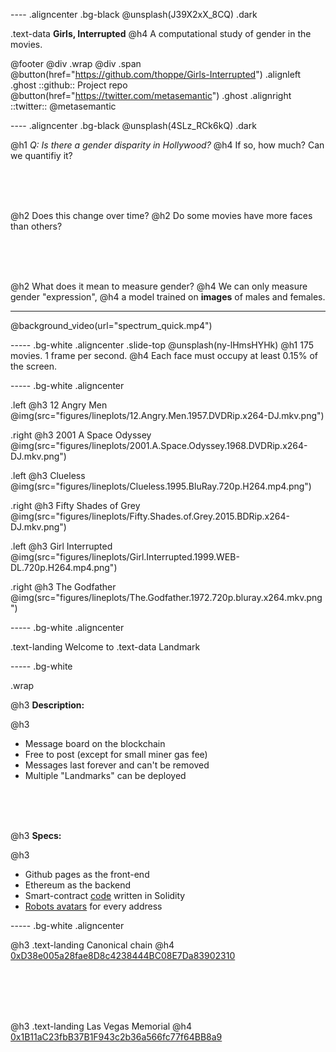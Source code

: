 ---- .aligncenter .bg-black
@unsplash(J39X2xX_8CQ) .dark

.text-data **Girls, Interrupted**
 @h4 A computational study of gender in the movies.
 
@footer
 @div .wrap @div .span
  @button(href="https://github.com/thoppe/Girls-Interrupted") .alignleft .ghost
   ::github:: Project repo
  @button(href="https://twitter.com/metasemantic") .ghost .alignright
   ::twitter:: @metasemantic 


---- .aligncenter .bg-black
@unsplash(4SLz_RCk6kQ) .dark


@h1 _Q: Is there a gender disparity in Hollywood?_
@h4 If so, how much? Can we quantifiy it?

<br><br><br>

@h2 Does this change over time?
@h2 Do some movies have more faces than others?

<br><br><br>

@h2 What does it mean to measure gender?
@h4 We can only measure gender "expression",
@h4 a model trained on **images** of males and females.

-------
@background_video(url="spectrum_quick.mp4")


----- .bg-white .aligncenter .slide-top
@unsplash(ny-lHmsHYHk)
@h1 175 movies. 1 frame per second.
@h4 Each face must occupy at least 0.15% of the screen.

----- .bg-white .aligncenter

.left @h3 12 Angry Men
@img(src="figures/lineplots/12.Angry.Men.1957.DVDRip.x264-DJ.mkv.png")

.right @h3 2001 A Space Odyssey
@img(src="figures/lineplots/2001.A.Space.Odyssey.1968.DVDRip.x264-DJ.mkv.png")

.left @h3 Clueless
@img(src="figures/lineplots/Clueless.1995.BluRay.720p.H264.mp4.png")

.right @h3 Fifty Shades of Grey
@img(src="figures/lineplots/Fifty.Shades.of.Grey.2015.BDRip.x264-DJ.mkv.png")

.left @h3 Girl Interrupted
@img(src="figures/lineplots/Girl.Interrupted.1999.WEB-DL.720p.H264.mp4.png")

.right @h3 The Godfather
@img(src="figures/lineplots/The.Godfather.1972.720p.bluray.x264.mkv.png")


----- .bg-white .aligncenter

.text-landing Welcome to
.text-data Landmark


----- .bg-white

.wrap

 @h3 **Description:**

 @h3
  + Message board on the blockchain
  + Free to post (except for small miner gas fee)
  + Messages last forever and can't be removed
  + Multiple "Landmarks" can be deployed
 
 <br><br><br>

 @h3 **Specs:**

 @h3
  + Github pages as the front-end
  + Ethereum as the backend
  + Smart-contract [code](https://github.com/thoppe/Landmark/blob/master/contracts/Landmark.sol) written in Solidity
  + [Robots avatars](https://robohash.org/) for every address


----- .bg-white .aligncenter

@h3 .text-landing Canonical chain
@h4 [0xD38e005a28fae8D8c4238444BC08E7Da83902310](https://thoppe.github.io/Landmark/?address=0xD38e005a28fae8D8c4238444BC08E7Da83902310)

<br><br><br><br>

@h3 .text-landing Las Vegas Memorial
@h4 [0x1B11aC23fbB37B1F943c2b36a566fc77f64BB8a9](https://thoppe.github.io/Landmark/index.html?noMeta=true&address=0x1B11aC23fbB37B1F943c2b36a566fc77f64BB8a9)


